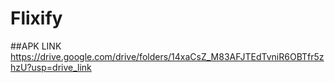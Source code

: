 # Flixify

##APK LINK 
https://drive.google.com/drive/folders/14xaCsZ_M83AFJTEdTvniR6OBTfr5zhzU?usp=drive_link
